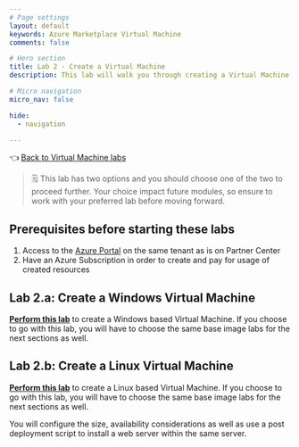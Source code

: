 ```yaml
---
# Page settings
layout: default
keywords: Azure Marketplace Virtual Machine
comments: false

# Hero section
title: Lab 2 - Create a Virtual Machine 
description: This lab will walk you through creating a Virtual Machine on the Azure Portal. You will need to ensure that you can create resources here.

# Micro navigation
micro_nav: false

hide:
  - navigation

---
```


👈 [Back to Virtual Machine labs](../../index.md#labs)

> 🗒️ This lab has two options and you should choose one of the two to proceed further. Your choice impact future modules, so ensure to work with your preferred lab before moving forward.

## Prerequisites before starting these labs

1. Access to the [Azure Portal](https://portal.azure.com/#home) on the same tenant as is on Partner Center 
1. Have an Azure Subscription in order to create and pay for usage of created resources

## Lab 2.a: Create a Windows Virtual Machine

**[Perform this lab](./lab2.a-create-a-windows-virtual-machine/index.md)** to create a Windows based Virtual Machine. If you choose to go with this lab, you will have to choose the same base image labs for the next sections as well.

## Lab 2.b: Create a Linux Virtual Machine

**[Perform this lab](./lab2.b-create-a-linux-virtual-machine/index.md)** to create a Linux based Virtual Machine. If you choose to go with this lab, you will have to choose the same base image labs for the next sections as well.

You will configure the size, availability considerations as well as use a post deployment script to install a web server within the same server.

